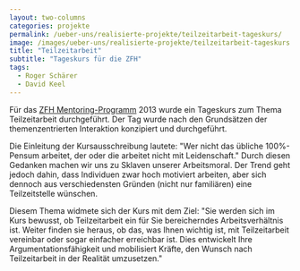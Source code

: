 ```yaml
---
layout: two-columns
categories: projekte
permalink: /ueber-uns/realisierte-projekte/teilzeitarbeit-tageskurs/
image: /images/ueber-uns/realisierte-projekte/teilzeitarbeit-tageskurs.jpg
title: "Teilzeitarbeit"
subtitle: "Tageskurs für die ZFH"
tags:
  - Roger Schärer
  - David Keel
---
```


Für das [ZFH Mentoring-Programm](http://www.zfh.ch/dienstleistungen/mentoring-zfh.html) 2013 wurde ein Tageskurs zum Thema Teilzeitarbeit durchgeführt. Der Tag wurde nach den Grundsätzen der themenzentrierten Interaktion konzipiert und durchgeführt.

Die Einleitung der Kursausschreibung lautete: "Wer nicht das übliche 100%-Pensum arbeitet, der oder die arbeitet nicht mit Leidenschaft." Durch diesen Gedanken machen wir uns zu Sklaven unserer Arbeitsmoral. Der Trend geht jedoch dahin, dass Individuen zwar hoch motiviert arbeiten, aber sich dennoch aus verschiedensten Gründen (nicht nur familiären) eine Teilzeitstelle wünschen.

Diesem Thema widmete sich der Kurs mit dem Ziel: "Sie werden sich im Kurs bewusst, ob Teilzeitarbeit ein für Sie bereicherndes Arbeitsverhältnis ist. Weiter finden sie heraus, ob das, was Ihnen wichtig ist, mit Teilzeitarbeit vereinbar oder sogar einfacher erreichbar ist. Dies entwickelt Ihre Argumentationsfähigkeit und mobilisiert Kräfte, den Wunsch nach Teilzeitarbeit in der Realität umzusetzen."
